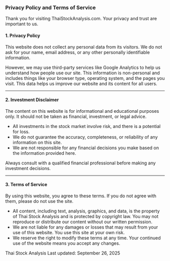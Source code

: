 
### Privacy Policy and Terms of Service

Thank you for visiting ThaiStockAnalysis.com. Your privacy and trust are important to us.

#### 1. Privacy Policy

This website does not collect any personal data from its visitors. We do not ask for your name, email address, or any other personally identifiable information.

However, we may use third-party services like Google Analytics to help us understand how people use our site. This information is non-personal and includes things like your browser type, operating system, and the pages you visit. This data helps us improve our website and its content for all users.

---

#### 2. Investment Disclaimer

The content on this website is for informational and educational purposes only. It should not be taken as financial, investment, or legal advice.

* All investments in the stock market involve risk, and there is a potential for loss.
* We do not guarantee the accuracy, completeness, or reliability of any information on this site.
* We are not responsible for any financial decisions you make based on the information provided here.

Always consult with a qualified financial professional before making any investment decisions.

---

#### 3. Terms of Service

By using this website, you agree to these terms. If you do not agree with them, please do not use the site.

* All content, including text, analysis, graphics, and data, is the property of Thai Stock Analysis and is protected by copyright law. You may not reproduce or distribute our content without our written permission.
* We are not liable for any damages or losses that may result from your use of this website. You use this site at your own risk.
* We reserve the right to modify these terms at any time. Your continued use of the website means you accept any changes.

Thai Stock Analysis
Last updated: September 26, 2025
